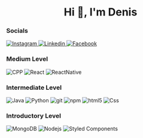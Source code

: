 <h1 align="center">Hi 👋, I'm Denis</h1>
<p>
<h3>Socials</h3>
<p>
  <a href="https://www.instagram.com/crismariudenis/">
   <img alt="Instagram" src="https://img.shields.io/badge/Instagram-E4405F?style=flat-square&logo=instagram&logoColor=white" />
   </a>
   <a href="https://ro.linkedin.com/in/crismariu-denis-347778223">
   <img alt="Linkedin" src="https://img.shields.io/badge/LinkedIn-0077B5?style=flat-square&logo=linkedin&logoColor=white" />
   </a>
    <a href="https://ro.linkedin.com/in/crismariu-denis-347778223">
   <img alt="Facebook" src="https://img.shields.io/badge/Facebook-1877F2?style=flat-square&logo=facebook&logoColor=white" />
   </a>
</p>
<h3>Medium Level</h3>
<p>
   <img alt="CPP" src="https://img.shields.io/badge/C%2B%2B-00599C?style=flat-square&logo=c%2B%2B&logoColor=white" />
   <img alt="React" src="https://img.shields.io/badge/-React-45b8d8?style=flat-square&logo=react&logoColor=white" />
   <img alt="ReactNative" src="https://img.shields.io/badge/ReactNative-45b8d8?style=flat-square&logo=react&logoColor=white" />
   
   <img alt="" src="https://img.shields.io/badge/?style=flat-square&logo=logoColor=white" />
</p>
<h3>Intermediate Level</h3>
<p>
  <img alt="Java" src="https://img.shields.io/badge/Java-ED8B00?style=flat-square&logo=java&logoColor=white" />
   <img alt="Python" src="https://img.shields.io/badge/Python-3776AB?style=flat-square&logo=python&logoColor=white" />
   <img alt="git" src="https://img.shields.io/badge/-Git-F05032?style=flat-square&logo=git&logoColor=white" />
   <img alt="npm" src="https://img.shields.io/badge/-NPM-CB3837?style=flat-square&logo=npm&logoColor=white" />
   <img alt="html5" src="https://img.shields.io/badge/-HTML5-E34F26?style=flat-square&logo=html5&logoColor=white" />
    <img alt="Css" src="https://img.shields.io/badge/CSS3-1572B6?style=flat-square&logo=css3&logoColor=white" />
</p>
<h3>Introductory Level</h3>
<p>
   <img alt="MongoDB" src="https://img.shields.io/badge/-MongoDB-13aa52?style=flat-square&logo=mongodb&logoColor=white" />
   <img alt="Nodejs" src="https://img.shields.io/badge/-Nodejs-43853d?style=flat-square&logo=Node.js&logoColor=white" />
   <img alt="Styled Components" src="https://img.shields.io/badge/-Styled_Components-db7092?style=flat-square&logo=styled-components&logoColor=white" />
   
</p>
</p>
